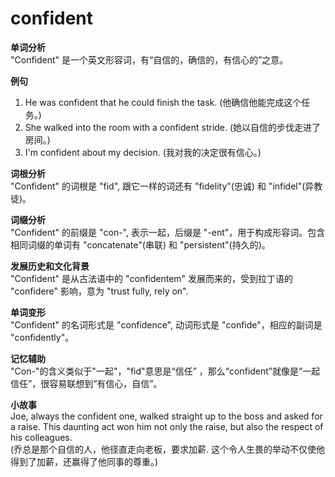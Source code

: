 # confident

**单词分析**  
"Confident" 是一个英文形容词，有“自信的，确信的，有信心的”之意。

  

**例句**

  

1.  He was confident that he could finish the task. (他确信他能完成这个任务。)
2.  She walked into the room with a confident stride. (她以自信的步伐走进了房间。)
3.  I'm confident about my decision. (我对我的决定很有信心。)

  

**词根分析**  
"Confident" 的词根是 "fid", 跟它一样的词还有 "fidelity"(忠诚) 和 "infidel"(异教徒)。

  

**词缀分析**  
"Confident" 的前缀是 "con-", 表示一起，后缀是 "-ent"，用于构成形容词。包含相同词缀的单词有 "concatenate"(串联) 和 "persistent"(持久的)。

  

**发展历史和文化背景**  
"Confident" 是从古法语中的 "confidentem" 发展而来的，受到拉丁语的 "confidere" 影响，意为 "trust fully, rely on".

  

**单词变形**  
"Confident" 的名词形式是 "confidence", 动词形式是 "confide"，相应的副词是 "confidently"。

  

**记忆辅助**  
"Con-"的含义类似于"一起"，"fid"意思是“信任” ，那么“confident”就像是“一起信任”，很容易联想到“有信心，自信”。

  

**小故事**  
Joe, always the confident one, walked straight up to the boss and asked for a raise. This daunting act won him not only the raise, but also the respect of his colleagues.  
(乔总是那个自信的人，他径直走向老板，要求加薪. 这个令人生畏的举动不仅使他得到了加薪，还赢得了他同事的尊重。)
